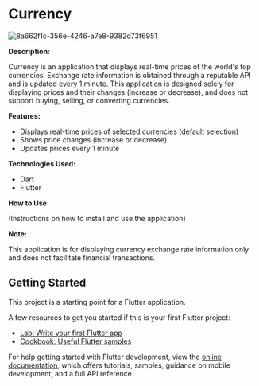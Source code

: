 # Currency


![8a662f1c-356e-4246-a7e8-9382d73f6951](https://github.com/user-attachments/assets/e46ab7af-3bde-491a-b878-4f7bf1c0a02f)

**Description:**

Currency is an application that displays real-time prices of the world's top currencies. Exchange rate information is obtained through a reputable API and is updated every 1 minute. This application is designed solely for displaying prices and their changes (increase or decrease), and does not support buying, selling, or converting currencies.

**Features:**

* Displays real-time prices of selected currencies (default selection)
* Shows price changes (increase or decrease)
* Updates prices every 1 minute

**Technologies Used:**

* Dart
* Flutter


**How to Use:**

(Instructions on how to install and use the application)

**Note:**

This application is for displaying currency exchange rate information only and does not facilitate financial transactions.

## Getting Started

This project is a starting point for a Flutter application.

A few resources to get you started if this is your first Flutter project:

- [Lab: Write your first Flutter app](https://docs.flutter.dev/get-started/codelab)
- [Cookbook: Useful Flutter samples](https://docs.flutter.dev/cookbook)

For help getting started with Flutter development, view the
[online documentation](https://docs.flutter.dev/), which offers tutorials,
samples, guidance on mobile development, and a full API reference.
